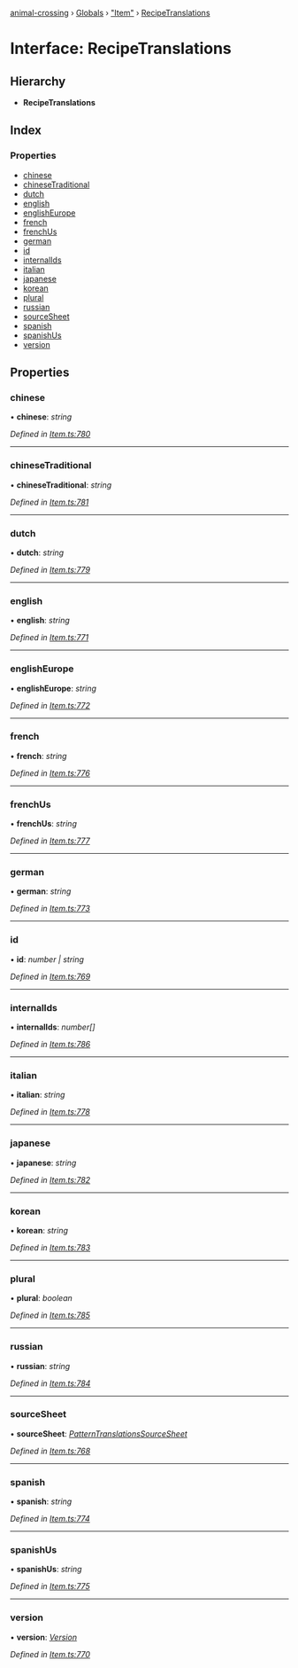 [animal-crossing](../README.md) › [Globals](../globals.md) › ["Item"](../modules/_item_.md) › [RecipeTranslations](_item_.recipetranslations.md)

# Interface: RecipeTranslations

## Hierarchy

* **RecipeTranslations**

## Index

### Properties

* [chinese](_item_.recipetranslations.md#chinese)
* [chineseTraditional](_item_.recipetranslations.md#chinesetraditional)
* [dutch](_item_.recipetranslations.md#dutch)
* [english](_item_.recipetranslations.md#english)
* [englishEurope](_item_.recipetranslations.md#englisheurope)
* [french](_item_.recipetranslations.md#french)
* [frenchUs](_item_.recipetranslations.md#frenchus)
* [german](_item_.recipetranslations.md#german)
* [id](_item_.recipetranslations.md#id)
* [internalIds](_item_.recipetranslations.md#internalids)
* [italian](_item_.recipetranslations.md#italian)
* [japanese](_item_.recipetranslations.md#japanese)
* [korean](_item_.recipetranslations.md#korean)
* [plural](_item_.recipetranslations.md#plural)
* [russian](_item_.recipetranslations.md#russian)
* [sourceSheet](_item_.recipetranslations.md#sourcesheet)
* [spanish](_item_.recipetranslations.md#spanish)
* [spanishUs](_item_.recipetranslations.md#spanishus)
* [version](_item_.recipetranslations.md#version)

## Properties

###  chinese

• **chinese**: *string*

*Defined in [Item.ts:780](https://github.com/Norviah/animal-crossing/blob/37a256e/module/types/Item.ts#L780)*

___

###  chineseTraditional

• **chineseTraditional**: *string*

*Defined in [Item.ts:781](https://github.com/Norviah/animal-crossing/blob/37a256e/module/types/Item.ts#L781)*

___

###  dutch

• **dutch**: *string*

*Defined in [Item.ts:779](https://github.com/Norviah/animal-crossing/blob/37a256e/module/types/Item.ts#L779)*

___

###  english

• **english**: *string*

*Defined in [Item.ts:771](https://github.com/Norviah/animal-crossing/blob/37a256e/module/types/Item.ts#L771)*

___

###  englishEurope

• **englishEurope**: *string*

*Defined in [Item.ts:772](https://github.com/Norviah/animal-crossing/blob/37a256e/module/types/Item.ts#L772)*

___

###  french

• **french**: *string*

*Defined in [Item.ts:776](https://github.com/Norviah/animal-crossing/blob/37a256e/module/types/Item.ts#L776)*

___

###  frenchUs

• **frenchUs**: *string*

*Defined in [Item.ts:777](https://github.com/Norviah/animal-crossing/blob/37a256e/module/types/Item.ts#L777)*

___

###  german

• **german**: *string*

*Defined in [Item.ts:773](https://github.com/Norviah/animal-crossing/blob/37a256e/module/types/Item.ts#L773)*

___

###  id

• **id**: *number | string*

*Defined in [Item.ts:769](https://github.com/Norviah/animal-crossing/blob/37a256e/module/types/Item.ts#L769)*

___

###  internalIds

• **internalIds**: *number[]*

*Defined in [Item.ts:786](https://github.com/Norviah/animal-crossing/blob/37a256e/module/types/Item.ts#L786)*

___

###  italian

• **italian**: *string*

*Defined in [Item.ts:778](https://github.com/Norviah/animal-crossing/blob/37a256e/module/types/Item.ts#L778)*

___

###  japanese

• **japanese**: *string*

*Defined in [Item.ts:782](https://github.com/Norviah/animal-crossing/blob/37a256e/module/types/Item.ts#L782)*

___

###  korean

• **korean**: *string*

*Defined in [Item.ts:783](https://github.com/Norviah/animal-crossing/blob/37a256e/module/types/Item.ts#L783)*

___

###  plural

• **plural**: *boolean*

*Defined in [Item.ts:785](https://github.com/Norviah/animal-crossing/blob/37a256e/module/types/Item.ts#L785)*

___

###  russian

• **russian**: *string*

*Defined in [Item.ts:784](https://github.com/Norviah/animal-crossing/blob/37a256e/module/types/Item.ts#L784)*

___

###  sourceSheet

• **sourceSheet**: *[PatternTranslationsSourceSheet](../enums/_item_.patterntranslationssourcesheet.md)*

*Defined in [Item.ts:768](https://github.com/Norviah/animal-crossing/blob/37a256e/module/types/Item.ts#L768)*

___

###  spanish

• **spanish**: *string*

*Defined in [Item.ts:774](https://github.com/Norviah/animal-crossing/blob/37a256e/module/types/Item.ts#L774)*

___

###  spanishUs

• **spanishUs**: *string*

*Defined in [Item.ts:775](https://github.com/Norviah/animal-crossing/blob/37a256e/module/types/Item.ts#L775)*

___

###  version

• **version**: *[Version](../enums/_item_.version.md)*

*Defined in [Item.ts:770](https://github.com/Norviah/animal-crossing/blob/37a256e/module/types/Item.ts#L770)*
